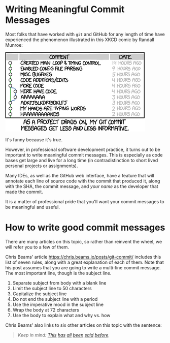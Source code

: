 # Writing Meaningful Commit Messages

Most folks that have worked with `git` and GitHub for any length of time have experienced the phenomenon illustrated in this XKCD comic by Randall Munroe:

![https://xkcd.com/1296/ about Git Commit Messages](/teamwork/meaningful-commit-messages/git_commit.png)

It's funny because it's true. 

However, in professional software development practice, it turns out to be important to write meaningful commit messages.  This is especially as code bases get large and live for a long time (in contradistinction to short lived personal projects or assignments).

Many IDEs, as well as the GitHub web interface, have a feature that will annotate each line of source code with the commit that produced it, along with the SHA, the commit message, and *your name* as the developer that made the commit.

It is a matter of professional pride that you'll want your commit messages to be meaningful and useful.

# How to write good commit messages

There are many articles on this topic, so rather than reinvent the wheel, we will refer you to a few of them.

Chris Beams' article <https://chris.beams.io/posts/git-commit/> includes this list of seven rules, along with a great explanation of each of them.  Note that his post assumes that you are going to write a multi-line commit message.   The most important line, though is the
subject line.

1. Separate subject from body with a blank line
2. Limit the subject line to 50 characters
3. Capitalize the subject line
4. Do not end the subject line with a period
5. Use the imperative mood in the subject line
6. Wrap the body at 72 characters
7. Use the body to explain what and why vs. how

Chris Beams' also links to six other articles on this topic with the sentence:

> <em>Keep in mind: <a href="http://tbaggery.com/2008/04/19/a-note-about-git-commit-messages.html">This</a> <a href="https://www.git-scm.com/book/en/v2/Distributed-Git-Contributing-to-a-Project#_commit_guidelines">has</a> <a href="https://github.com/torvalds/subsurface-for-dirk/blob/master/README.md#contributing">all</a> <a href="http://who-t.blogspot.co.at/2009/12/on-commit-messages.html">been</a> <a href="https://github.com/erlang/otp/wiki/writing-good-commit-messages">said</a> <a href="https://github.com/spring-projects/spring-framework/blob/30bce7/CONTRIBUTING.md#format-commit-messages">before</a>.</em>


